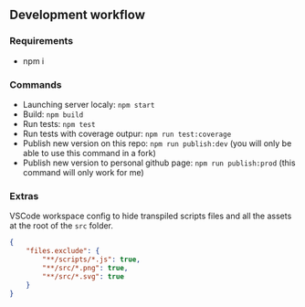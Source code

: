 ## Development workflow

### Requirements

- npm i 

### Commands

- Launching server localy: `npm start`
- Build: `npm build`
- Run tests: `npm test`
- Run tests with coverage outpur: `npm run test:coverage`
- Publish new version on this repo: `npm run publish:dev` (you will only be able to use this command in a fork)
- Publish new version to personal github page: `npm run publish:prod` (this command will only work for me)


### Extras

VSCode workspace config to hide transpiled scripts files and all the assets at the root of the `src` folder.

```json
{
    "files.exclude": {
        "**/scripts/*.js": true,
        "**/src/*.png": true,
        "**/src/*.svg": true
    }
}
```